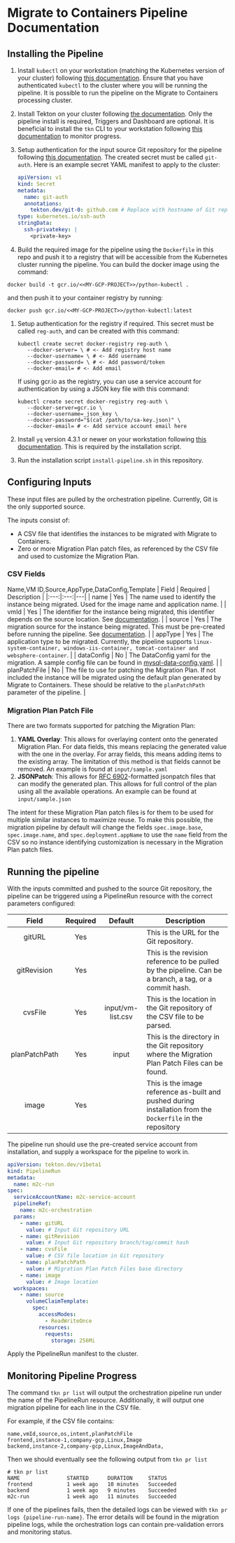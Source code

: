 # Migrate to Containers Pipeline Documentation

## Installing the Pipeline

1. Install `kubectl` on your workstation (matching the Kubernetes version of your cluster) following [this documentation](https://kubernetes.io/docs/tasks/tools/#kubectl). Ensure that you have authenticated `kubectl` to the cluster where you will be running the pipeline. It is possible to run the pipeline on the Migrate to Containers processing cluster.

1. Install Tekton on your cluster following [the documentation](https://tekton.dev/docs/getting-started/#installation). Only the pipeline install is required, Triggers and Dashboard are optional. It is beneficial to install the `tkn` CLI to your workstation following [this documentation](https://tekton.dev/docs/getting-started/#set-up-the-cli) to monitor progress.

1. Setup authentication for the input source Git repository for the pipeline following [this documentation](https://tekton.dev/docs/pipelines/auth/#configuring-authentication-for-git). The created secret must be called `git-auth`. Here is an example secret YAML manifest to apply to the cluster:

   ```yaml
   apiVersion: v1
   kind: Secret
   metadata:
     name: git-auth
     annotations:
       tekton.dev/git-0: github.com # Replace with hostname of Git repository
   type: kubernetes.io/ssh-auth
   stringData:
     ssh-privatekey: |
       <private-key>
   ```

1. Build the required image for the pipeline using the `Dockerfile` in this repo and push it to a registry that will be accessible from the Kubernetes cluster running the pipeline. You can build the docker image using the command:
``` shell
docker build -t gcr.io/<<MY-GCP-PROJECT>>/python-kubectl .
```
and then push it to your container registry by running:
``` shell
docker push gcr.io/<<MY-GCP-PROJECT>>/python-kubectl:latest
```

1. Setup authentication for the registry if required. This secret must be called `reg-auth`, and can be created with this command:

   ```shell
   kubectl create secret docker-registry reg-auth \
      --docker-server= \ # <- Add registry host name
      --docker-username= \ # <- Add username
      --docker-password= \ # <- Add password/token
      --docker-email= # <- Add email
   ```

   If using gcr.io as the registry, you can use a service account for authentication by using a JSON key file with this command:

   ```shell
   kubectl create secret docker-registry reg-auth \
      --docker-server=gcr.io \
      --docker-username=_json_key \
      --docker-password="$(cat /path/to/sa-key.json)" \
      --docker-email= # <- Add service account email here
   ```

1. Install `yq` version 4.3.1 or newer on your workstation following [this documentation](https://mikefarah.gitbook.io/yq/#install). This is required by the installation script.

1. Run the installation script `install-pipeline.sh` in this repository.

## Configuring Inputs

These input files are pulled by the orchestration pipeline. Currently, Git is the only supported source.

The inputs consist of:

* A CSV file that identifies the instances to be migrated with Migrate to Containers.
* Zero or more Migration Plan patch files, as referenced by the CSV file and used to customize the Migration Plan.

### CSV Fields
Name,VM ID,Source,AppType,DataConfig,Template
| Field | Required | Description |
|:---:|:---:|---|
| name | Yes | The name used to identify the instance being migrated. Used for the image name and application name. |
| vmId | Yes | The identifier for the instance being migrated, this identifier depends on the source location. See [documentation](https://cloud.google.com/migrate/containers/docs/creating-a-migration#before_you_begin). |
| source | Yes | The migration source for the instance being migrated. This must be pre-created before running the pipeline. See [documentation](https://cloud.google.com/migrate/containers/docs/adding-a-migration-source). |
| appType | Yes | The application type to be migrated. Currently, the pipeline supports `linux-system-container, windows-iis-container, tomcat-container and websphere-container`. |
| dataConfig | No | The DataConfig yaml for the migration. A sample config file can be found in [mysql-data-config.yaml](../input/mysql-data-config.yaml). |
| planPatchFile | No | The file to use for patching the Migration Plan. If not included the instance will be migrated using the default plan generated by Migrate to Containers. These should be relative to the `planPatchPath` parameter of the pipeline. |

### Migration Plan Patch File

There are two formats supported for patching the Migration Plan:

1. **YAML Overlay**: This allows for overlaying content onto the generated Migration Plan. For data fields, this means replacing the generated value with the one in the overlay. For array fields, this means adding items to the existing array. The limitation of this method is that fields cannot be removed. An example is found at `input/sample.yaml`
1. **JSONPatch**: This allows for [RFC 6902](https://datatracker.ietf.org/doc/html/rfc6902)-formatted jsonpatch files that can modify the generated plan. This allows for full control of the plan using all the available operations. An example can be found at `input/sample.json`

The intent for these Migration Plan patch files is for them to be used for multiple similar instances to maximize reuse. To make this possible, the migration pipeline by default will change the fields `spec.image.base`, `spec.image.name`, and `spec.deployment.appName` to use the `name` field from the CSV so no instance identifying customization is necessary in the Migration Plan patch files.

## Running the pipeline

With the inputs committed and pushed to the source Git repository, the pipeline can be triggered using a PipelineRun resource with the correct parameters configured:

| Field | Required | Default | Description |
|:---:|:---:|:---:|---|
| gitURL | Yes | | This is the URL for the Git repository. |
| gitRevision | Yes | | This is the revision reference to be pulled by the pipeline. Can be a branch, a tag, or a commit hash. |
| cvsFile | Yes | input/vm-list.csv | This is the location in the Git repository of the CSV file to be parsed. |
| planPatchPath | Yes | input | This is the directory in the Git repository where the Migration Plan Patch Files can be found. |
| image | Yes | | This is the image reference as-built and pushed during installation from the `Dockerfile` in the repository |

The pipeline run should use the pre-created service account from installation, and supply a workspace for the pipeline to work in.

```yaml
apiVersion: tekton.dev/v1beta1
kind: PipelineRun
metadata:
  name: m2c-run
spec:
  serviceAccountName: m2c-service-account
  pipelineRef:
    name: m2c-orchestration
  params:
    - name: gitURL
      value: # Input Git repository URL
    - name: gitRevision
      value: # Input Git repository branch/tag/commit hash
    - name: cvsFile
      value: # CSV file location in Git repository
    - name: planPatchPath
      value: # Migration Plan Patch Files base directory
    - name: image
      value: # Image location
  workspaces:
    - name: source
      volumeClaimTemplate:
        spec:
          accessModes:
            - ReadWriteOnce
          resources:
            requests:
              storage: 256Mi
```

Apply the PipelineRun manifest to the cluster.

## Monitoring Pipeline Progress

The command `tkn pr list` will output the orchestration pipeline run under the name of the PipelineRun resource.
Additionally, it will output one migration pipeline for each line in the CSV file.

For example, if the CSV file contains:

```csv
name,vmId,source,os,intent,planPatchFile
frontend,instance-1,company-gcp,Linux,Image
backend,instance-2,company-gcp,Linux,ImageAndData,
```

Then we should eventually see the following output from `tkn pr list`

```shell
# tkn pr list
NAME               STARTED      DURATION     STATUS
frontend           1 week ago   10 minutes   Succeeded
backend            1 week ago   9 minutes    Succeeded
m2c-run            1 week ago   11 minutes   Succeeded
```

If one of the pipelines fails, then the detailed logs can be viewed with `tkn pr logs {pipeline-run-name}`. The error details will be found in the migration pipeline logs, while the orchestration logs can contain pre-validation errors and monitoring status.
